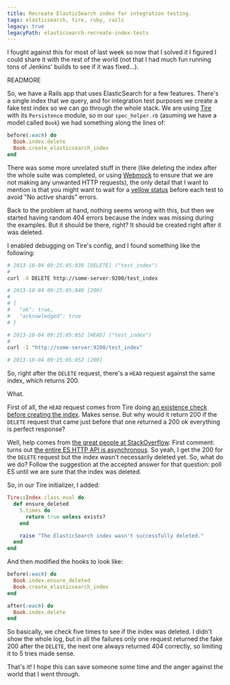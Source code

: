 ```yaml
---
title: Recreate ElasticSearch index for integration testing.
tags: elasticsearch, tire, ruby, rails
legacy: true
legacyPath: elasticsearch-recreate-index-tests
---
```


I fought against this for most of last week so now that I solved it I figured I could share it with the rest of the world (not that I had much fun running tons of Jenkins' builds to see if it was fixed...).

READMORE

So, we have a Rails app that uses ElasticSearch for a few features. There's a single index that we query, and for integration test purposes we create a fake test index so we can go through the whole stack. We are using [Tire](https://github.com/karmi/retire) with its `Persistence` module, so in our `spec_helper.rb` (asuming we have a model called `Book`) we had something along the lines of:

```ruby
before(:each) do
  Book.index.delete
  Book.create_elasticsearch_index
end
```

There was some more unrelated stuff in there (like deleting the index after the whole suite was completed, or using [Webmock](https://github.com/bblimke/webmock) to ensure that we are not making any unwanted HTTP requests), the only detail that I want to mention is that you might want to wait for a [yellow status](https://github.com/karmi/retire/issues/537#issuecomment-11124205) before each test to avoid "No active shards" errors.

Back to the problem at hand, nothing seems wrong with this, but then we started having random 404 errors because the index was missing during the examples. But it should be there, right? It should be created right after it was deleted.

I enabled debugging on Tire's config, and I found something like the following:

```sh
# 2013-10-04 09:25:05:839 [DELETE] ("test_index")
#
curl -X DELETE http://some-server:9200/test_index

# 2013-10-04 09:25:05:840 [200]
#
# {
#   "ok": true,
#   "acknowledged": true
# }

# 2013-10-04 09:25:05:852 [HEAD] ("test_index")
#
curl -I "http://some-server:9200/test_index"

# 2013-10-04 09:25:05:852 [200]
```

So, right after the `DELETE` request, there's a `HEAD` request against the same index, which returns 200.

What.

First of all, the `HEAD` request comes from Tire doing [an existence check before creating the index](http://rubydoc.info/github/karmi/tire/master/Tire/Model/Indexing/ClassMethods#create_elasticsearch_index-instance_method). Makes sense. But why would it return 200 if the `DELETE` request that came just before that one returned a 200 ok everything is perfect response?

Well, help comes from [the great people at StackOverflow](http://stackoverflow.com/questions/19182682/elasticsearch-async-delete-200-just-after-deleting-index-in-rails-app/19224515). First comment: turns out [the entire ES HTTP API is asynchronous](http://www.elasticsearch.org/guide/en/elasticsearch/reference/current/modules-http.html). So yeah, I get the 200 for the `DELETE` request but the index wasn't necessarily deleted yet. So, what do we do? Follow the suggestion at the accepted answer for that question: poll ES until we are sure that the index was deleted.

So, in our Tire initializer, I added:

```ruby
Tire::Index.class_eval do
  def ensure_deleted
    5.times do
      return true unless exists?
    end

    raise "The ElasticSearch index wasn't successfully deleted."
  end
end
```

And then modified the hooks to look like:

```ruby
before(:each) do
  Book.index.ensure_deleted
  Book.create_elasticsearch_index
end

after(:each) do
  Book.index.delete
end
```

So basically, we check five times to see if the index was deleted. I didn't show the whole log, but in all the failures only one request returned the fake 200 after the `DELETE`, the next one always returned 404 correctly, so limiting it to 5 tries made sense.

That's it! I hope this can save someone some time and the anger against the world that I went through.